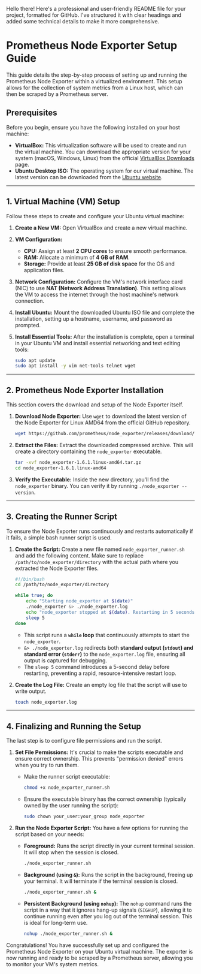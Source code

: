 Hello there\! Here's a professional and user-friendly README file for your project, formatted for GitHub. I've structured it with clear headings and added some technical details to make it more comprehensive.

# Prometheus Node Exporter Setup Guide

This guide details the step-by-step process of setting up and running the Prometheus Node Exporter within a virtualized environment. This setup allows for the collection of system metrics from a Linux host, which can then be scraped by a Prometheus server.

## Prerequisites

Before you begin, ensure you have the following installed on your host machine:

  * **VirtualBox:** This virtualization software will be used to create and run the virtual machine. You can download the appropriate version for your system (macOS, Windows, Linux) from the official [VirtualBox Downloads](https://www.virtualbox.org/wiki/Downloads) page.
  * **Ubuntu Desktop ISO:** The operating system for our virtual machine. The latest version can be downloaded from the [Ubuntu website](https://ubuntu.com/download/desktop).

-----

## 1\. Virtual Machine (VM) Setup

Follow these steps to create and configure your Ubuntu virtual machine:

1.  **Create a New VM:** Open VirtualBox and create a new virtual machine.

2.  **VM Configuration:**

      * **CPU:** Assign at least **2 CPU cores** to ensure smooth performance.
      * **RAM:** Allocate a minimum of **4 GB of RAM**.
      * **Storage:** Provide at least **25 GB of disk space** for the OS and application files.

3.  **Network Configuration:** Configure the VM's network interface card (NIC) to use **NAT (Network Address Translation)**. This setting allows the VM to access the internet through the host machine's network connection.

4.  **Install Ubuntu:** Mount the downloaded Ubuntu ISO file and complete the installation, setting up a hostname, username, and password as prompted.

5.  **Install Essential Tools:** After the installation is complete, open a terminal in your Ubuntu VM and install essential networking and text editing tools:

    ```bash
    sudo apt update
    sudo apt install -y vim net-tools telnet wget
    ```

-----

## 2\. Prometheus Node Exporter Installation

This section covers the download and setup of the Node Exporter itself.

1.  **Download Node Exporter:** Use `wget` to download the latest version of the Node Exporter for Linux AMD64 from the official GitHub repository.

    ```bash
    wget https://github.com/prometheus/node_exporter/releases/download/v1.6.1/node_exporter-1.6.1.linux-amd64.tar.gz
    ```

2.  **Extract the Files:** Extract the downloaded compressed archive. This will create a directory containing the `node_exporter` executable.

    ```bash
    tar -xvf node_exporter-1.6.1.linux-amd64.tar.gz
    cd node_exporter-1.6.1.linux-amd64
    ```

3.  **Verify the Executable:** Inside the new directory, you'll find the `node_exporter` binary. You can verify it by running `./node_exporter --version`.

-----

## 3\. Creating the Runner Script

To ensure the Node Exporter runs continuously and restarts automatically if it fails, a simple bash runner script is used.

1.  **Create the Script:** Create a new file named `node_exporter_runner.sh` and add the following content. Make sure to replace `/path/to/node_exporter/directory` with the actual path where you extracted the Node Exporter files.

    ```bash
    #!/bin/bash
    cd /path/to/node_exporter/directory

    while true; do
        echo "Starting node_exporter at $(date)"
        ./node_exporter &> ./node_exporter.log
        echo "node_exporter stopped at $(date). Restarting in 5 seconds..."
        sleep 5
    done
    ```

      * This script runs a **`while` loop** that continuously attempts to start the `node_exporter`.
      * `&> ./node_exporter.log` redirects both **standard output (`stdout`) and standard error (`stderr`)** to the `node_exporter.log` file, ensuring all output is captured for debugging.
      * The `sleep 5` command introduces a 5-second delay before restarting, preventing a rapid, resource-intensive restart loop.

2.  **Create the Log File:** Create an empty log file that the script will use to write output.

    ```bash
    touch node_exporter.log
    ```

-----

## 4\. Finalizing and Running the Setup

The last step is to configure file permissions and run the script.

1.  **Set File Permissions:** It's crucial to make the scripts executable and ensure correct ownership. This prevents "permission denied" errors when you try to run them.

      * Make the runner script executable:
        ```bash
        chmod +x node_exporter_runner.sh
        ```
      * Ensure the executable binary has the correct ownership (typically owned by the user running the script):
        ```bash
        sudo chown your_user:your_group node_exporter
        ```

2.  **Run the Node Exporter Script:** You have a few options for running the script based on your needs:

      * **Foreground:** Runs the script directly in your current terminal session. It will stop when the session is closed.
        ```bash
        ./node_exporter_runner.sh
        ```
      * **Background (using `&`):** Runs the script in the background, freeing up your terminal. It will terminate if the terminal session is closed.
        ```bash
        ./node_exporter_runner.sh &
        ```
      * **Persistent Background (using `nohup`):** The `nohup` command runs the script in a way that it ignores hang-up signals (`SIGHUP`), allowing it to continue running even after you log out of the terminal session. This is ideal for long-term use.
        ```bash
        nohup ./node_exporter_runner.sh &
        ```

Congratulations\! You have successfully set up and configured the Prometheus Node Exporter on your Ubuntu virtual machine. The exporter is now running and ready to be scraped by a Prometheus server, allowing you to monitor your VM's system metrics.
